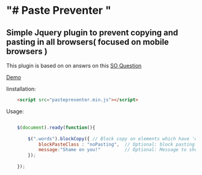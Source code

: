 "# Paste Preventer " 
=====================


Simple Jquery plugin to prevent copying and pasting in all browsers( focused on mobile browsers )
----------------------------------------------------------------------------------------------------
This plugin is based on on answrs on this [SO Question]( http://stackoverflow.com/questions/32796176/prevent-user-from-copying-text-on-browsers )


[Demo]( http://jsfiddle.net/pv6r0x1a/2/ )





Iinstallation:

```html
    <script src="pastepreventer.min.js"></script>
```



Usage:
```javascript

    $(document).ready(function(){
    
        $(".words").blockCopy({ // Block copy on elements which have 'words' class
            blockPasteClass : "noPasting",  // Optional: block pasting on inputs (or textareas) which have 'noPasting' class
            message:"Shame on you!"         // Optional: Message to show if user tried to paste
        });
        
    });

```
